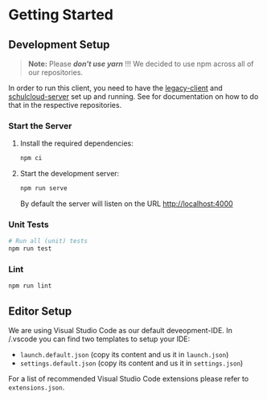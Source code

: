 # Getting Started

## Development Setup

> **Note:** Please **_don't use yarn_** !!! We decided to use npm across all of our repositories.

In order to run this client, you need to have the [legacy-client](https://github.com/hpi-schul-cloud/schulcloud-client) and [schulcloud-server](https://github.com/hpi-schul-cloud/schulcloud-server) set up and running. See for documentation on how to do that in the respective repositories.

### Start the Server

1. Install the required dependencies:

   ```sh
   npm ci
   ```

2. Start the development server:

   ```sh
   npm run serve
   ```

   By default the server will listen on the URL [http://localhost:4000](http://localhost:4000)

### Unit Tests

```bash
# Run all (unit) tests
npm run test
```

### Lint

```bash
npm run lint
```

## Editor Setup

We are using Visual Studio Code as our default deveopment-IDE. In /.vscode you can find two templates to setup your IDE:

- `launch.default.json` (copy its content and us it in `launch.json`)
- `settings.default.json` (copy its content and us it in `settings.json`)

For a list of recommended Visual Studio Code extensions please refer to `extensions.json`.
